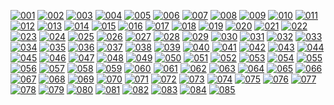 <!-- Images are svg exports (950x950), converted to png via gimp.
     Previews are resized to 15%
     ==> for n in `seq -f%03g 72 85` ; do convert -resize 15% ${n}.png previews/${n}.png ; done
-->
[![001](Resources/patterns/previews/001.png)](https://raw.githubusercontent.com/gorenje/capp_patterns/master/Resources/patterns/svg/001.svg)
[![002](Resources/patterns/previews/002.png)](https://raw.githubusercontent.com/gorenje/capp_patterns/master/Resources/patterns/svg/002.svg)
[![003](Resources/patterns/previews/003.png)](https://raw.githubusercontent.com/gorenje/capp_patterns/master/Resources/patterns/svg/003.svg)
[![004](Resources/patterns/previews/004.png)](https://raw.githubusercontent.com/gorenje/capp_patterns/master/Resources/patterns/svg/004.svg)
[![005](Resources/patterns/previews/005.png)](https://raw.githubusercontent.com/gorenje/capp_patterns/master/Resources/patterns/svg/005.svg)
[![006](Resources/patterns/previews/006.png)](https://raw.githubusercontent.com/gorenje/capp_patterns/master/Resources/patterns/svg/006.svg)
[![007](Resources/patterns/previews/007.png)](https://raw.githubusercontent.com/gorenje/capp_patterns/master/Resources/patterns/svg/007.svg)
[![008](Resources/patterns/previews/008.png)](https://raw.githubusercontent.com/gorenje/capp_patterns/master/Resources/patterns/svg/008.svg)
[![009](Resources/patterns/previews/009.png)](https://raw.githubusercontent.com/gorenje/capp_patterns/master/Resources/patterns/svg/009.svg)
[![010](Resources/patterns/previews/010.png)](https://raw.githubusercontent.com/gorenje/capp_patterns/master/Resources/patterns/svg/010.svg)
[![011](Resources/patterns/previews/011.png)](https://raw.githubusercontent.com/gorenje/capp_patterns/master/Resources/patterns/svg/011.svg)
[![012](Resources/patterns/previews/012.png)](https://raw.githubusercontent.com/gorenje/capp_patterns/master/Resources/patterns/svg/012.svg)
[![013](Resources/patterns/previews/013.png)](https://raw.githubusercontent.com/gorenje/capp_patterns/master/Resources/patterns/svg/013.svg)
[![014](Resources/patterns/previews/014.png)](https://raw.githubusercontent.com/gorenje/capp_patterns/master/Resources/patterns/svg/014.svg)
[![015](Resources/patterns/previews/015.png)](https://raw.githubusercontent.com/gorenje/capp_patterns/master/Resources/patterns/svg/015.svg)
[![016](Resources/patterns/previews/016.png)](https://raw.githubusercontent.com/gorenje/capp_patterns/master/Resources/patterns/svg/016.svg)
[![017](Resources/patterns/previews/017.png)](https://raw.githubusercontent.com/gorenje/capp_patterns/master/Resources/patterns/svg/017.svg)
[![018](Resources/patterns/previews/018.png)](https://raw.githubusercontent.com/gorenje/capp_patterns/master/Resources/patterns/svg/018.svg)
[![019](Resources/patterns/previews/019.png)](https://raw.githubusercontent.com/gorenje/capp_patterns/master/Resources/patterns/svg/019.svg)
[![020](Resources/patterns/previews/020.png)](https://raw.githubusercontent.com/gorenje/capp_patterns/master/Resources/patterns/svg/020.svg)
[![021](Resources/patterns/previews/021.png)](https://raw.githubusercontent.com/gorenje/capp_patterns/master/Resources/patterns/svg/021.svg)
[![022](Resources/patterns/previews/022.png)](https://raw.githubusercontent.com/gorenje/capp_patterns/master/Resources/patterns/svg/022.svg)
[![023](Resources/patterns/previews/023.png)](https://raw.githubusercontent.com/gorenje/capp_patterns/master/Resources/patterns/svg/023.svg)
[![024](Resources/patterns/previews/024.png)](https://raw.githubusercontent.com/gorenje/capp_patterns/master/Resources/patterns/svg/024.svg)
[![025](Resources/patterns/previews/025.png)](https://raw.githubusercontent.com/gorenje/capp_patterns/master/Resources/patterns/svg/025.svg)
[![026](Resources/patterns/previews/026.png)](https://raw.githubusercontent.com/gorenje/capp_patterns/master/Resources/patterns/svg/026.svg)
[![027](Resources/patterns/previews/027.png)](https://raw.githubusercontent.com/gorenje/capp_patterns/master/Resources/patterns/svg/027.svg)
[![028](Resources/patterns/previews/028.png)](https://raw.githubusercontent.com/gorenje/capp_patterns/master/Resources/patterns/svg/028.svg)
[![029](Resources/patterns/previews/029.png)](https://raw.githubusercontent.com/gorenje/capp_patterns/master/Resources/patterns/svg/029.svg)
[![030](Resources/patterns/previews/030.png)](https://raw.githubusercontent.com/gorenje/capp_patterns/master/Resources/patterns/svg/030.svg)
[![031](Resources/patterns/previews/031.png)](https://raw.githubusercontent.com/gorenje/capp_patterns/master/Resources/patterns/svg/031.svg)
[![032](Resources/patterns/previews/032.png)](https://raw.githubusercontent.com/gorenje/capp_patterns/master/Resources/patterns/svg/032.svg)
[![033](Resources/patterns/previews/033.png)](https://raw.githubusercontent.com/gorenje/capp_patterns/master/Resources/patterns/svg/033.svg)
[![034](Resources/patterns/previews/034.png)](https://raw.githubusercontent.com/gorenje/capp_patterns/master/Resources/patterns/svg/034.svg)
[![035](Resources/patterns/previews/035.png)](https://raw.githubusercontent.com/gorenje/capp_patterns/master/Resources/patterns/svg/035.svg)
[![036](Resources/patterns/previews/036.png)](https://raw.githubusercontent.com/gorenje/capp_patterns/master/Resources/patterns/svg/036.svg)
[![037](Resources/patterns/previews/037.png)](https://raw.githubusercontent.com/gorenje/capp_patterns/master/Resources/patterns/svg/037.svg)
[![038](Resources/patterns/previews/038.png)](https://raw.githubusercontent.com/gorenje/capp_patterns/master/Resources/patterns/svg/038.svg)
[![039](Resources/patterns/previews/039.png)](https://raw.githubusercontent.com/gorenje/capp_patterns/master/Resources/patterns/svg/039.svg)
[![040](Resources/patterns/previews/040.png)](https://raw.githubusercontent.com/gorenje/capp_patterns/master/Resources/patterns/svg/040.svg)
[![041](Resources/patterns/previews/041.png)](https://raw.githubusercontent.com/gorenje/capp_patterns/master/Resources/patterns/svg/041.svg)
[![042](Resources/patterns/previews/042.png)](https://raw.githubusercontent.com/gorenje/capp_patterns/master/Resources/patterns/svg/042.svg)
[![043](Resources/patterns/previews/043.png)](https://raw.githubusercontent.com/gorenje/capp_patterns/master/Resources/patterns/svg/043.svg)
[![044](Resources/patterns/previews/044.png)](https://raw.githubusercontent.com/gorenje/capp_patterns/master/Resources/patterns/svg/044.svg)
[![045](Resources/patterns/previews/045.png)](https://raw.githubusercontent.com/gorenje/capp_patterns/master/Resources/patterns/svg/045.svg)
[![046](Resources/patterns/previews/046.png)](https://raw.githubusercontent.com/gorenje/capp_patterns/master/Resources/patterns/svg/046.svg)
[![047](Resources/patterns/previews/047.png)](https://raw.githubusercontent.com/gorenje/capp_patterns/master/Resources/patterns/svg/047.svg)
[![048](Resources/patterns/previews/048.png)](https://raw.githubusercontent.com/gorenje/capp_patterns/master/Resources/patterns/svg/048.svg)
[![049](Resources/patterns/previews/049.png)](https://raw.githubusercontent.com/gorenje/capp_patterns/master/Resources/patterns/svg/049.svg)
[![050](Resources/patterns/previews/050.png)](https://raw.githubusercontent.com/gorenje/capp_patterns/master/Resources/patterns/svg/050.svg)
[![051](Resources/patterns/previews/051.png)](https://raw.githubusercontent.com/gorenje/capp_patterns/master/Resources/patterns/svg/051.svg)
[![052](Resources/patterns/previews/052.png)](https://raw.githubusercontent.com/gorenje/capp_patterns/master/Resources/patterns/svg/052.svg)
[![053](Resources/patterns/previews/053.png)](https://raw.githubusercontent.com/gorenje/capp_patterns/master/Resources/patterns/svg/053.svg)
[![054](Resources/patterns/previews/054.png)](https://raw.githubusercontent.com/gorenje/capp_patterns/master/Resources/patterns/svg/054.svg)
[![055](Resources/patterns/previews/055.png)](https://raw.githubusercontent.com/gorenje/capp_patterns/master/Resources/patterns/svg/055.svg)
[![056](Resources/patterns/previews/056.png)](https://raw.githubusercontent.com/gorenje/capp_patterns/master/Resources/patterns/svg/056.svg)
[![057](Resources/patterns/previews/057.png)](https://raw.githubusercontent.com/gorenje/capp_patterns/master/Resources/patterns/svg/057.svg)
[![058](Resources/patterns/previews/058.png)](https://raw.githubusercontent.com/gorenje/capp_patterns/master/Resources/patterns/svg/058.svg)
[![059](Resources/patterns/previews/059.png)](https://raw.githubusercontent.com/gorenje/capp_patterns/master/Resources/patterns/svg/059.svg)
[![060](Resources/patterns/previews/060.png)](https://raw.githubusercontent.com/gorenje/capp_patterns/master/Resources/patterns/svg/060.svg)
[![061](Resources/patterns/previews/061.png)](https://raw.githubusercontent.com/gorenje/capp_patterns/master/Resources/patterns/svg/061.svg)
[![062](Resources/patterns/previews/062.png)](https://raw.githubusercontent.com/gorenje/capp_patterns/master/Resources/patterns/svg/062.svg)
[![063](Resources/patterns/previews/063.png)](https://raw.githubusercontent.com/gorenje/capp_patterns/master/Resources/patterns/svg/063.svg)
[![064](Resources/patterns/previews/064.png)](https://raw.githubusercontent.com/gorenje/capp_patterns/master/Resources/patterns/svg/064.svg)
[![065](Resources/patterns/previews/065.png)](https://raw.githubusercontent.com/gorenje/capp_patterns/master/Resources/patterns/svg/065.svg)
[![066](Resources/patterns/previews/066.png)](https://raw.githubusercontent.com/gorenje/capp_patterns/master/Resources/patterns/svg/066.svg)
[![067](Resources/patterns/previews/067.png)](https://raw.githubusercontent.com/gorenje/capp_patterns/master/Resources/patterns/svg/067.svg)
[![068](Resources/patterns/previews/068.png)](https://raw.githubusercontent.com/gorenje/capp_patterns/master/Resources/patterns/svg/068.svg)
[![069](Resources/patterns/previews/069.png)](https://raw.githubusercontent.com/gorenje/capp_patterns/master/Resources/patterns/svg/069.svg)
[![070](Resources/patterns/previews/070.png)](https://raw.githubusercontent.com/gorenje/capp_patterns/master/Resources/patterns/svg/070.svg)
[![071](Resources/patterns/previews/071.png)](https://raw.githubusercontent.com/gorenje/capp_patterns/master/Resources/patterns/svg/071.svg)
[![072](Resources/patterns/previews/072.png)](https://raw.githubusercontent.com/gorenje/capp_patterns/master/Resources/patterns/svg/072.svg)
[![073](Resources/patterns/previews/073.png)](https://raw.githubusercontent.com/gorenje/capp_patterns/master/Resources/patterns/svg/073.svg)
[![074](Resources/patterns/previews/074.png)](https://raw.githubusercontent.com/gorenje/capp_patterns/master/Resources/patterns/svg/074.svg)
[![075](Resources/patterns/previews/075.png)](https://raw.githubusercontent.com/gorenje/capp_patterns/master/Resources/patterns/svg/075.svg)
[![076](Resources/patterns/previews/076.png)](https://raw.githubusercontent.com/gorenje/capp_patterns/master/Resources/patterns/svg/076.svg)
[![077](Resources/patterns/previews/077.png)](https://raw.githubusercontent.com/gorenje/capp_patterns/master/Resources/patterns/svg/077.svg)
[![078](Resources/patterns/previews/078.png)](https://raw.githubusercontent.com/gorenje/capp_patterns/master/Resources/patterns/svg/078.svg)
[![079](Resources/patterns/previews/079.png)](https://raw.githubusercontent.com/gorenje/capp_patterns/master/Resources/patterns/svg/079.svg)
[![080](Resources/patterns/previews/080.png)](https://raw.githubusercontent.com/gorenje/capp_patterns/master/Resources/patterns/svg/080.svg)
[![081](Resources/patterns/previews/081.png)](https://raw.githubusercontent.com/gorenje/capp_patterns/master/Resources/patterns/svg/081.svg)
[![082](Resources/patterns/previews/082.png)](https://raw.githubusercontent.com/gorenje/capp_patterns/master/Resources/patterns/svg/082.svg)
[![083](Resources/patterns/previews/083.png)](https://raw.githubusercontent.com/gorenje/capp_patterns/master/Resources/patterns/svg/083.svg)
[![084](Resources/patterns/previews/084.png)](https://raw.githubusercontent.com/gorenje/capp_patterns/master/Resources/patterns/svg/084.svg)
[![085](Resources/patterns/previews/085.png)](https://raw.githubusercontent.com/gorenje/capp_patterns/master/Resources/patterns/svg/085.svg)

